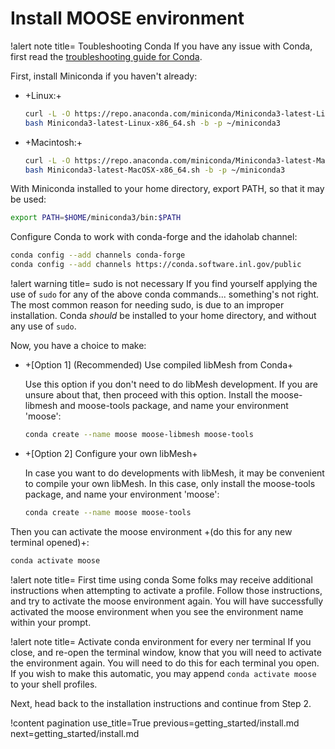 # Install MOOSE environment

!alert note title= Toubleshooting Conda
If you have any issue with Conda, first read the [troubleshooting guide for Conda](https://mooseframework.inl.gov/help/troubleshooting.html#condaissues).

First, install Miniconda if you haven't already:

- +Linux:+

  ```bash
  curl -L -O https://repo.anaconda.com/miniconda/Miniconda3-latest-Linux-x86_64.sh
  bash Miniconda3-latest-Linux-x86_64.sh -b -p ~/miniconda3
  ```

- +Macintosh:+

  ```bash
  curl -L -O https://repo.anaconda.com/miniconda/Miniconda3-latest-MacOSX-x86_64.sh
  bash Miniconda3-latest-MacOSX-x86_64.sh -b -p ~/miniconda3
  ```

With Miniconda installed to your home directory, export PATH, so that it may be used:

```bash
export PATH=$HOME/miniconda3/bin:$PATH
```

Configure Conda to work with conda-forge and the idaholab channel:

```bash
conda config --add channels conda-forge
conda config --add channels https://conda.software.inl.gov/public
```

!alert warning title= sudo is not necessary
If you find yourself applying the use of `sudo` for any of the above conda commands... something's not right. The most common reason for needing sudo, is due to an improper installation. Conda *should* be installed to your home directory, and without any use of `sudo`.

Now, you have a choice to make:

- +\[Option 1\] (Recommended) Use compiled libMesh from Conda+

  Use this option if you don't need to do libMesh development. If you are unsure about that, then proceed with this option. Install the moose-libmesh and moose-tools package, and name your environment 'moose':

  ```bash
  conda create --name moose moose-libmesh moose-tools
  ```

- +\[Option 2\] Configure your own libMesh+

  In case you want to do developments with libMesh, it may be convenient to compile your own libMesh. In this case, only install the moose-tools package, and name your environment 'moose':

  ```bash
  conda create --name moose moose-tools
  ```


Then you can activate the moose environment +(do this for any new terminal opened)+:

```bash
conda activate moose
```

!alert note title= First time using conda
Some folks may receive additional instructions when attempting to activate a profile. Follow those instructions, and try to activate the moose environment again. You will have successfully activated the moose environment when you see the environment name within your prompt.

!alert note title= Activate conda environment for every ner terminal
If you close, and re-open the terminal window, know that you will need to activate the environment again. You will need to do this for each terminal you open. If you wish to make this automatic, you may append `conda activate moose` to your shell profiles.

Next, head back to the installation instructions and continue from Step 2.

!content pagination use_title=True
                    previous=getting_started/install.md
                    next=getting_started/install.md
